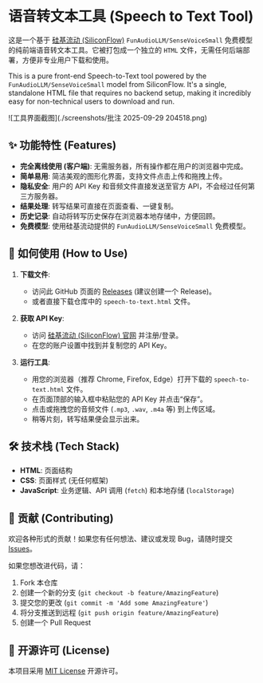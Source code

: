 # 语音转文本工具 (Speech to Text Tool)

这是一个基于 [硅基流动 (SiliconFlow)](https://siliconflow.cn/) `FunAudioLLM/SenseVoiceSmall` 免费模型的纯前端语音转文本工具。它被打包成一个独立的 `HTML` 文件，无需任何后端部署，方便非专业用户下载和使用。

This is a pure front-end Speech-to-Text tool powered by the `FunAudioLLM/SenseVoiceSmall` model from SiliconFlow. It's a single, standalone HTML file that requires no backend setup, making it incredibly easy for non-technical users to download and run.

![工具界面截图](./screenshots/批注 2025-09-29 204518.png)  


## ✨ 功能特性 (Features)

* **完全离线使用 (客户端)**: 无需服务器，所有操作都在用户的浏览器中完成。
* **简单易用**: 简洁美观的图形化界面，支持文件点击上传和拖拽上传。
* **隐私安全**: 用户的 API Key 和音频文件直接发送至官方 API，不会经过任何第三方服务器。
* **结果处理**: 转写结果可直接在页面查看、一键复制。
* **历史记录**: 自动将转写历史保存在浏览器本地存储中，方便回顾。
* **免费模型**: 使用硅基流动提供的 `FunAudioLLM/SenseVoiceSmall` 免费模型。

## 🚀 如何使用 (How to Use)

1.  **下载文件**:
    * 访问此 GitHub 页面的 [Releases](https://github.com/your-username/your-repo-name/releases) (建议创建一个 Release)。
    * 或者直接下载仓库中的 `speech-to-text.html` 文件。

2.  **获取 API Key**:
    * 访问 [硅基流动 (SiliconFlow) 官网](https://siliconflow.cn/) 并注册/登录。
    * 在您的账户设置中找到并复制您的 API Key。

3.  **运行工具**:
    * 用您的浏览器（推荐 Chrome, Firefox, Edge）打开下载的 `speech-to-text.html` 文件。
    * 在页面顶部的输入框中粘贴您的 API Key 并点击“保存”。
    * 点击或拖拽您的音频文件 (`.mp3`, `.wav`, `.m4a` 等) 到上传区域。
    * 稍等片刻，转写结果便会显示出来。

## 🛠️ 技术栈 (Tech Stack)

* **HTML**: 页面结构
* **CSS**: 页面样式 (无任何框架)
* **JavaScript**: 业务逻辑、API 调用 (`fetch`) 和本地存储 (`localStorage`)

## 🤝 贡献 (Contributing)

欢迎各种形式的贡献！如果您有任何想法、建议或发现 Bug，请随时提交 [Issues](https://github.com/your-username/your-repo-name/issues)。

如果您想改进代码，请：

1.  Fork 本仓库
2.  创建一个新的分支 (`git checkout -b feature/AmazingFeature`)
3.  提交您的更改 (`git commit -m 'Add some AmazingFeature'`)
4.  将分支推送到远程 (`git push origin feature/AmazingFeature`)
5.  创建一个 Pull Request

## 📄 开源许可 (License)

本项目采用 [MIT License](LICENSE) 开源许可。
